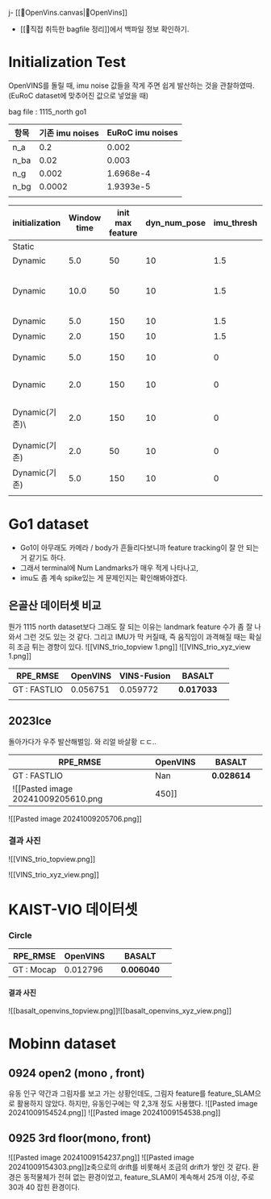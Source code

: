 j- [[🧩OpenVins.canvas|🧩OpenVins]]
- [[🔎직접 취득한 bagfile 정리]]에서 백파일 정보 확인하기.
# Initialization Test
OpenVINS를 돌릴 때, imu noise 값들을 작게 주면 쉽게 발산하는 것을 관찰하였따. 
(EuRoC dataset에 맞추어진 값으로 넣었을 때)

bag file : 1115_north go1 

| 항목   | 기존 imu noises | EuRoC imu noises |
| ---- | ------------- | ---------------- |
| n_a  | 0.2           | 0.002<br>        |
| n_ba | 0.02          | 0.003<br>        |
| n_g  | 0.002         | 1.6968e-4        |
| n_bg | 0.0002        | 1.9393e-5        |
|      |               |                  |

| initialization | Window time | init max feature | dyn_num_pose | imu_thresh | 결과                            |     |
| -------------- | ----------- | ---------------- | ------------ | ---------- | ----------------------------- | --- |
| Static         |             |                  |              |            |                               |     |
| Dynamic        | 5.0         | 50               | 10           | 1.5        | 발산                            |     |
| Dynamic        | 10.0        | 50               | 10           | 1.5        | 발산 / eigenvalue not full rank |     |
| Dynamic        | 5.0         | 150              | 10           | 1.5        | 발산<br>                        |     |
| Dynamic        | 2.0         | 150              | 10           | 1.5        | 발산<br>                        |     |
| Dynamic        | 5.0         | 150              | 10           | 0          | **수렴 but 오차가 큼**              |     |
| Dynamic        | 2.0         | 150              | 10           | 0          | 발산  / 오차 큰 수렴                 |     |
| Dynamic(기존)\   | 2.0         | 150              | 10           | 0          | 수렴, 오차도 좀 있음. / 제일따봉          |     |
| Dynamic(기존)    | 2.0         | 50               | 10           | 0          | 우주 발산                         |     |
| Dynamic(기존)    | 5.0         | 150              | 10           | 0          | 수렴, 제일 괜찮음.                   |     |
|                |             |                  |              |            |                               |     |
# Go1 dataset
- Go1이 아무래도 카메라 / body가 흔들리다보니까 feature tracking이 잘 안 되는 거 같기도 하다.
- 그래서 terminal에 Num Landmarks가 매우 적게 나타나고, 
- imu도 좀 계속 spike있는 게 문제인지는 확인해봐야겠다.



## 은골산 데이터셋 비교
뭔가 1115 north dataset보다 그래도 잘 되는 이유는 landmark feature 수가 좀 잘 나와서 그런 것도 있는 것 같다.
그리고 IMU가 막 커질때, 즉 움직임이 과격해질 때는 확실히 조금 튀는 경향이 있다.
![[VINS_trio_topview 1.png]]
![[VINS_trio_xyz_view 1.png]]

| RPE_RMSE     | OpenVINS | VINS-Fusion | BASALT       |     |
| ------------ | -------- | ----------- | ------------ | --- |
| GT : FASTLIO | 0.056751 | 0.059772    | **0.017033** |     |
|              |          |             |              |     |
## 2023Ice
돌아가다가 우주 발산해벌임. 와 리얼 바살황 ㄷㄷ..

| RPE_RMSE     | OpenVINS |     | BASALT       |     |
| ------------ | -------- | --- | ------------ | --- |
| GT : FASTLIO | Nan      |     | **0.028614** |     |
![[Pasted image 20241009205610.png|450]]
![[Pasted image 20241009205706.png]]
### 결과 사진

![[VINS_trio_topview.png]]

![[VINS_trio_xyz_view.png]]

# KAIST-VIO 데이터셋
### Circle
| RPE_RMSE   | OpenVINS |     | BASALT       |     |
| ---------- | -------- | --- | ------------ | --- |
| GT : Mocap | 0.012796 |     | **0.006040** |     |
#### 결과 사진
![[basalt_openvins_topview.png]]![[basalt_openvins_xyz_view.png]]

# Mobinn dataset
## 0924 open2 (mono , front)
유동 인구 약간과 그림자를 보고 가는 상황인데도, 그림자 feature를 feature_SLAM으로 활용하지 않았다. 하지만, 유동인구에는 약 2,3개 정도 사용했다. 
![[Pasted image 20241009154524.png]]
![[Pasted image 20241009154538.png]]

## 0925 3rd floor(mono, front)
![[Pasted image 20241009154237.png]]
![[Pasted image 20241009154303.png]]z축으로의 drift를 비롯해서 조금의 drift가 쌓인 것 같다. 
환경은 동적물체가 전혀 없는 환경이었고, feature_SLAM이 계속해서 25개 이상, 주로 30과 40 잡힌 환경이다.

